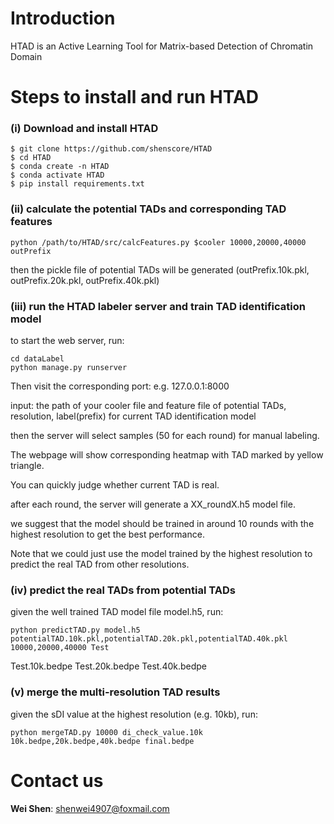 <!-- <img width="200px" src="https://github.com/shenscore/HTAD/blob/master/doc/logo.png" /> -->

# Introduction
HTAD is an Active Learning Tool for Matrix-based Detection of Chromatin Domain

# Steps to install and run HTAD

### (i) Download and install HTAD
```
$ git clone https://github.com/shenscore/HTAD
$ cd HTAD
$ conda create -n HTAD
$ conda activate HTAD
$ pip install requirements.txt
```

### (ii) calculate the potential TADs and corresponding TAD features
```
python /path/to/HTAD/src/calcFeatures.py $cooler 10000,20000,40000 outPrefix
```
then the pickle file of potential TADs will be generated (outPrefix.10k.pkl, outPrefix.20k.pkl, outPrefix.40k.pkl)

### (iii) run the HTAD labeler server and train TAD identification model
to start the web server, run:
```
cd dataLabel
python manage.py runserver
```
Then visit the corresponding port: e.g. 127.0.0.1:8000

input: the path of your cooler file and feature file of potential TADs, resolution, label(prefix) for current TAD identification model

then the server will select samples (50 for each round) for manual labeling.

The webpage will show corresponding heatmap with TAD marked by yellow triangle.

You can quickly judge whether current TAD is real.

after each round, the server will generate a XX_roundX.h5 model file.

we suggest that the model should be trained in around 10 rounds with the highest resolution to get the best performance.

Note that we could just use the model trained by the highest resolution to predict the real TAD from other resolutions.

### (iv) predict the real TADs from potential TADs
given the well trained TAD model file model.h5, run:
```
python predictTAD.py model.h5 potentialTAD.10k.pkl,potentialTAD.20k.pkl,potentialTAD.40k.pkl 10000,20000,40000 Test
```
Test.10k.bedpe Test.20k.bedpe Test.40k.bedpe
### (v) merge the multi-resolution TAD results
given the sDI value at the highest resolution (e.g. 10kb), run:
```
python mergeTAD.py 10000 di_check_value.10k 10k.bedpe,20k.bedpe,40k.bedpe final.bedpe
```



# Contact us

**Wei Shen**: shenwei4907@foxmail.com <br>
